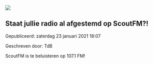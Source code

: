 






![](https://www.youtube.com/embed/UEE6LXSrhSU)


Staat jullie radio al afgestemd op ScoutFM?!
---------------------------------------------





 Gepubliceerd: zaterdag 23 januari 2021 18:07
   

 Geschreven door: TdB
   




 ScoutFM is te beluisteren op 107.1 FM!
 



  






